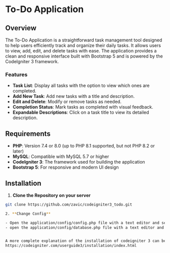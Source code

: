 # To-Do Application

## Overview

The To-Do Application is a straightforward task management tool designed to help users efficiently track and organize their daily tasks. It allows users to view, add, edit, and delete tasks with ease. The application provides a clean and responsive interface built with Bootstrap 5 and is powered by the CodeIgniter 3 framework.

### Features

- **Task List**: Display all tasks with the option to view which ones are completed.
- **Add New Task**: Add new tasks with a title and description.
- **Edit and Delete**: Modify or remove tasks as needed.
- **Completion Status**: Mark tasks as completed with visual feedback.
- **Expandable Descriptions**: Click on a task title to view its detailed description.

## Requirements

- **PHP**: Version 7.4 or 8.0 (up to PHP 8.1 supported, but not PHP 8.2 or later)
- **MySQL**: Compatible with MySQL 5.7 or higher
- **CodeIgniter 3**: The framework used for building the application
- **Bootstrap 5**: For responsive and modern UI design

## Installation

1. **Clone the Repository on your server**

  ```bash
  git clone https://github.com/zavic/codeigniter3_todo.git

2. **Change Config**

 - Open the application/config/config.php file with a text editor and set your base URL
 - open the application/config/database.php file with a text editor and set your database settings.


A more complete explanation of the installation of codeigniter 3 can be found here
https://codeigniter.com/userguide3/installation/index.html

